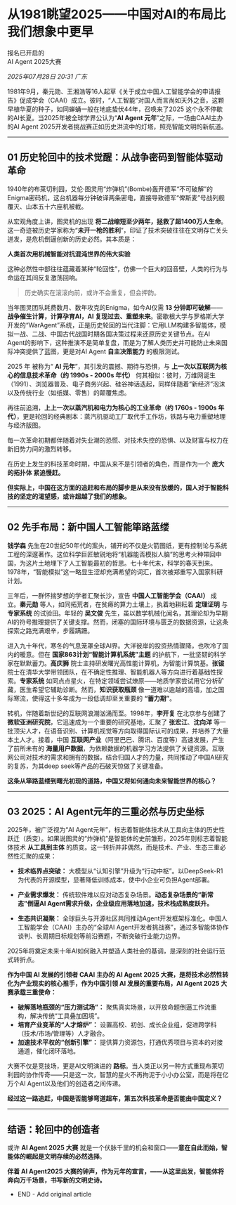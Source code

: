 # 从1981眺望2025——中国对AI的布局比我们想象中更早

报名已开启的  
AI Agent 2025大赛  

_2025年07月28日 20:31_ _广东_

1981年9月，秦元勋、王湘浩等16人起草《关于成立中国人工智能学会的申请报告》促成学会（CAAI）成立。彼时，“人工智能”对国人而言尚如天外之音，这颗早植华夏的种子，如同蝉蛹一般在地底蛰伏44年，召唤来了2025 这个永不停歇的AI长夏。当2025年被全球学界公认为“**AI Agent 元年**”之际，一场由CAAI主办的AI Agent 2025开发者挑战赛正如历史洪流中的灯塔，照亮智能文明的新航道。

---

## 01 历史轮回中的技术觉醒：从战争密码到智能体驱动革命

1940年的布莱切利园，艾伦·图灵用“炸弹机”(Bombe)轰开德军“不可破解”的Enigma密码机，这台机器每分钟破译两条密电，直接导致德军“俾斯麦”号战列舰覆灭、山本五十六座机被截。

从宏观角度上讲，图灵机的出现 **将二战缩短至少两年，拯救了超1400万人生命**。这一奇迹被历史学家称为“**未开一枪的胜利**”，印证了技术突破往往在文明存亡关头迸发，是危机倒逼创新的历史必然。其本质是：

**人类首次用机械智能对抗混沌世界的伟大实验**

这种必然性中部往往蕴藏着某种“轮回性”，仿佛一个巨大的回音壁，人类的行为与命运在其间反复激荡回响。

> 历史确实在滚滚向前，或许不会重复，但会押韵。

当年图灵团队耗费数月、数年攻克的Enigma，如今AI仅需 **13 分钟即可破解**——**战争催生计算，计算孕育AI，AI 复现过去、重塑未来**。密歇根大学与罗格斯大学开发的“WarAgent”系统，正是历史轮回的当代注脚：它用LLM构建多智能体，模拟一战、二战、中国古代战国时期各国决策过程来还原历史关键节点。在AI Agent的影响下，这种推演不是简单复盘，而是为了解人类历史并可能防止未来国际冲突提供了蓝图，更是对AI Agent **自主决策能力** 的极限测试。

2025 年 被称为“ **AI 元年**”，其引发的震撼、期待与恐惧，与 **上一次以互联网为核心的信息技术革命（约 1990s - 2000s 年代）** 何其相似：彼时，万维网诞生（1991）、浏览器普及、电子商务兴起、硅谷神话迭起，同样伴随着“新经济”泡沫以及传统行业（如纸媒、零售）的颠覆焦虑。

再往前追溯，**上上一次以蒸汽机和电力为核心的工业革命（约 1760s - 1900s 年代）**，更是轮回的经典剧本：蒸汽机驱动工厂取代手工作坊，铁路与电力重塑地理与经济版图。

每一次革命初期都伴随着对失业潮的恐慌、对技术失控的恐惧、以及财富与权力在新旧势力间的激烈转移。

在历史上发生的科技革命时期，中国从来不是引领者的角色，而是作为一个 **庞大的拓扑体 紧追慢赶。**

**但实际上，中国在这方面的追赶和布局的脚步是从来没有放缓的，国人对于智能科技的坚定的渴望感，或许超越了我们的想象。**

---

## 02 先手布局：新中国人工智能筚路蓝缕

**钱学森** 先生在20世纪50年代的案头，铺开的不仅是火箭图纸，更有控制论与系统工程的深邃著作。这位科学巨匠敏锐地将“机器能否模拟人脑”的思考火种带回中国，为这片土地埋下了人工智能最初的哲思。七十年代末，科学的春天到来。1978年，“智能模拟”这一略显生涩却充满希望的词汇，首次被郑重写入国家科研计划。

三年后，一群怀揣梦想的学者汇聚长沙，宣告 **中国人工智能学会（CAAI）** 成立。**秦元勋** 等人，如同拓荒者，在贫瘠的算力土壤上，执着地耕耘着 **定理证明** 与 **专家系统** 的试验田。年轻的 **吴文俊** 先生，虽以数学机械化闻名，其理论却为早期AI的符号推理提供了关键支撑。然而，闭塞的国际环境与匮乏的数据资源，让这条探索之路充满艰辛，步履蹒跚。

进入九十年代，寒冬的气息笼罩全球AI界。大洋彼岸的投资热情骤降，也吹冷了国内的暖意。但在 **国家863计划“智能计算机系统”主题** 的护航下，一批坚韧的科学家在默默蓄力。**高庆狮** 院士主持研发曙光高性能计算机，为智能计算筑基。**张钹** 院士在清华大学带领团队，在不确定性推理、智能机器人等方向进行着基础性探索。**专家系统** 如同点点星火，在特定领域尝试燎原——地质学家尝试用它分析矿藏，医生希望它辅助诊断。然而，**知识获取瓶颈** 像一道难以逾越的高墙，加之国际寒流，使得这十多年成为一段低调却至关重要的 **“蓄力期”**。

转机，伴随着新世纪的互联网浪潮汹涌而至。1998年，**李开复** 在北京参与创建了 **微软亚洲研究院**，它迅速成为一个重要的研究基地，汇聚了 **张宏江**、**沈向洋** 等一批顶尖人才，在语音识别、计算机视觉等方向取得国际认可的成果，并培养了大量本土人才。接着，中国 **互联网产业**（阿里巴巴、腾讯、百度等）高速发展，产生了前所未有的 **海量用户数据**，为依赖数据的机器学习方法提供了关键资源。互联网公司对技术的需求和拥有的数据，结合归国人才的力量，共同推动了中国AI研究的复苏，为其deep seek等产品的石破天惊做了关键准备。

**这条从筚路蓝缕到曙光初现的道路，中国又将如何通向未来智能世界的核心？**

---

## 03 2025：AI Agent元年的三重必然与历史坐标

2025年，被广泛视为“AI Agent元年”，标志着智能体技术从工具向主体的历史性跃迁（质变）。如果说图灵的“炸弹机”是智能体的史前雏形，2025年则标志着智能体技术 **从工具到主体** 的质变。这一转折并非偶然，而是技术、产业、生态三重必然性汇聚的成果：

- **技术临界点突破：** 大模型从“认知引擎”升级为“行动中枢”。以DeepSeek-R1为代表的开源模型，显著降低训练成本，使中小企业可负担Agent部署。

- **产业需求爆发：** 传统软件难以应对动态复杂场景。**动态复杂场景的“新常态”倒逼AI Agent需求升级，企业级应用落地加速，技术栈成熟度跃升。**

- **生态共识凝聚：** 全球巨头与开源社区共同推动Agent开发框架标准化。中国人工智能学会（CAAI）主办的“全球AI Agent开发者挑战赛”，通过多智能体协作谈判、长周期目标规划等前沿赛题，不断突破行业能力边界。

2025年将奠定未来十年AI如何融入并塑造人类社会的基调，是深刻的社会运行范式转折点。

**作为中国 AI 发展的引领者 CAAI 主办的 AI Agent 2025 大赛，是将技术必然性转化为产业现实的核心推手，作为中国引领 AI 发展的重要布局，AI Agent 2025 大赛承载三重使命：**

- **破解落地瓶颈的“压力测试场”：** 聚焦真实场景，以开放命题倒逼工作流重构，解决传统“工具叠加困境”。
- **培育产业变革的“人才熔炉”：** 设置高校、初创、成长企业组，促进跨学科（技术/市场/管理等）人才融合。
- **加速技术平权的“创新引擎”：** 提供算力资源包，打通优秀项目与资本的对接通道，催化闭环落地。

大赛不仅是竞技场，更是AI文明演进的 **路标**。当人类正以另一种方式重现布莱切利园的协作传奇——只是这一次，智慧的星火不再拘泥于小小办公室，而是将在亿万个AI Agent以及他们的创造者之间传递。

**经过这一路追赶，中国是否能够弯道超车，第五次科技革命是否能由中国定义？**

---

## 结语：轮回中的创造者

或许 **AI Agent 2025 大赛** 就是一个伏脉千里的机会和窗口——**意在自此而始，智能体的崛起是文明存续的必然选择**。

**伴着 AI Agent2025 大赛的钟声，作为元年的宣言，——从这里出发，智能体将奔向万千场景，书写新的文明史诗。**

- END -
Add original article
